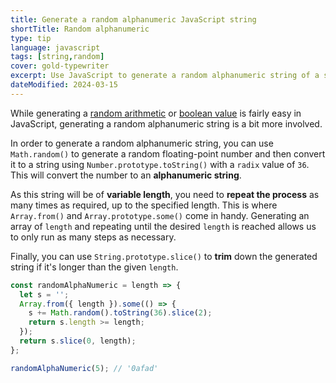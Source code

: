 ```yaml
---
title: Generate a random alphanumeric JavaScript string
shortTitle: Random alphanumeric
type: tip
language: javascript
tags: [string,random]
cover: gold-typewriter
excerpt: Use JavaScript to generate a random alphanumeric string of a specified length.
dateModified: 2024-03-15
---
```


While generating a [random arithmetic](/js/s/random-number-or-integer-in-range) or [boolean value](/js/s/random-boolean) is fairly easy in JavaScript, generating a random alphanumeric string is a bit more involved.

In order to generate a random alphanumeric string, you can use `Math.random()` to generate a random floating-point number and then convert it to a string using `Number.prototype.toString()` with a `radix` value of `36`. This will convert the number to an **alphanumeric string**.

As this string will be of **variable length**, you need to **repeat the process** as many times as required, up to the specified length. This is where `Array.from()` and `Array.prototype.some()` come in handy. Generating an array of `length` and repeating until the desired `length` is reached allows us to only run as many steps as necessary.

Finally, you can use `String.prototype.slice()` to **trim** down the generated string if it's longer than the given `length`.

```js
const randomAlphaNumeric = length => {
  let s = '';
  Array.from({ length }).some(() => {
    s += Math.random().toString(36).slice(2);
    return s.length >= length;
  });
  return s.slice(0, length);
};

randomAlphaNumeric(5); // '0afad'
```
